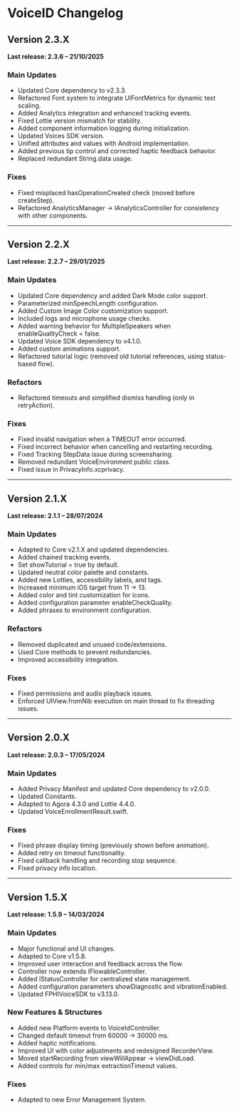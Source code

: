 # VoiceID Changelog

## Version 2.3.X  
**Last release: 2.3.6 – 21/10/2025**

### Main Updates
- Updated Core dependency to v2.3.3.
- Refactored Font system to integrate UIFontMetrics for dynamic text scaling.
- Added Analytics integration and enhanced tracking events.
- Fixed Lottie version mismatch for stability.
- Added component information logging during initialization.
- Updated Voices SDK version.
- Unified attributes and values with Android implementation.
- Added previous tip control and corrected haptic feedback behavior.
- Replaced redundant String.data usage.

### Fixes
- Fixed misplaced hasOperationCreated check (moved before createStep).
- Refactored AnalyticsManager → IAnalyticsController for consistency with other components.

---

## Version 2.2.X  
**Last release: 2.2.7 – 29/01/2025**

### Main Updates
- Updated Core dependency and added Dark Mode color support.
- Parameterized minSpeechLength configuration.
- Added Custom Image Color customization support.
- Included logs and microphone usage checks.
- Added warning behavior for MultipleSpeakers when enableQualityCheck = false.
- Updated Voice SDK dependency to v4.1.0.
- Added custom animations support.
- Refactored tutorial logic (removed old tutorial references, using status-based flow).

### Refactors
- Refactored timeouts and simplified dismiss handling (only in retryAction).

### Fixes
- Fixed invalid navigation when a TIMEOUT error occurred.
- Fixed incorrect behavior when cancelling and restarting recording.
- Fixed Tracking StepData issue during screensharing.
- Removed redundant VoiceEnvironment public class.
- Fixed issue in PrivacyInfo.xcprivacy.

---

## Version 2.1.X  
**Last release: 2.1.1 – 28/07/2024**

### Main Updates
- Adapted to Core v2.1.X and updated dependencies.
- Added chained tracking events.
- Set showTutorial = true by default.
- Updated neutral color palette and constants.
- Added new Lotties, accessibility labels, and tags.
- Increased minimum iOS target from 11 → 13.
- Added color and tint customization for icons.
- Added configuration parameter enableCheckQuality.
- Added phrases to environment configuration.

### Refactors
- Removed duplicated and unused code/extensions.
- Used Core methods to prevent redundancies.
- Improved accessibility integration.

### Fixes
- Fixed permissions and audio playback issues.
- Enforced UIView.fromNib execution on main thread to fix threading issues.

---

## Version 2.0.X  
**Last release: 2.0.3 – 17/05/2024**

### Main Updates
- Added Privacy Manifest and updated Core dependency to v2.0.0.
- Updated Constants.
- Adapted to Agora 4.3.0 and Lottie 4.4.0.
- Updated VoiceEnrollmentResult.swift.

### Fixes
- Fixed phrase display timing (previously shown before animation).
- Added retry on timeout functionality.
- Fixed callback handling and recording stop sequence.
- Fixed privacy info location.

---

## Version 1.5.X  
**Last release: 1.5.9 – 14/03/2024**

### Main Updates
- Major functional and UI changes.
- Adapted to Core v1.5.8.
- Improved user interaction and feedback across the flow.
- Controller now extends IFlowableController.
- Added IStatusController for centralized state management.
- Added configuration parameters showDiagnostic and vibrationEnabled.
- Updated FPHIVoiceSDK to v3.13.0.

### New Features & Structures
- Added new Platform events to VoiceIdController.
- Changed default timeout from 60000 → 30000 ms.
- Added haptic notifications.
- Improved UI with color adjustments and redesigned RecorderView.
- Moved startRecording from viewWillAppear → viewDidLoad.
- Added controls for min/max extractionTimeout values.

### Fixes
- Adapted to new Error Management System.
